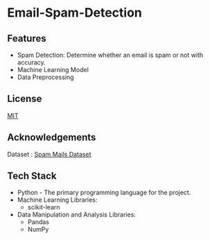 # Email-Spam-Detection

## Features
- Spam Detection: Determine whether an email is spam or not with accuracy.
- Machine Learning Model
- Data Preprocessing

  
## License
[MIT](https://choosealicense.com/licenses/mit/)


## Acknowledgements
Dataset : [Spam Mails Dataset](https://www.kaggle.com/datasets/venky73/spam-mails-dataset)


## Tech Stack
- Python - The primary programming language for the project.
- Machine Learning Libraries:
   - scikit-learn
- Data Manipulation and Analysis Libraries:
   - Pandas
   - NumPy


